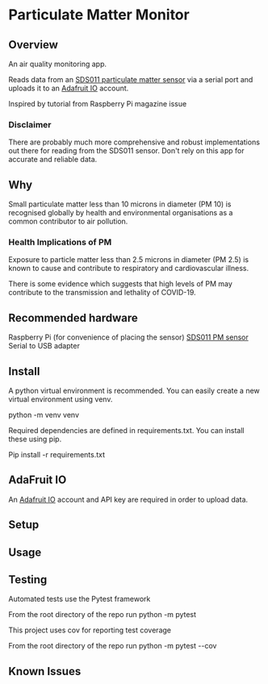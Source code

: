 # Particulate Matter Monitor

## Overview

An air quality monitoring app.

Reads data from an [SDS011 particulate matter sensor](https://www.hackair.eu/docs/sds011/) via a serial port and uploads it to an [Adafruit IO](https://learn.adafruit.com/welcome-to-adafruit-io) account.

Inspired by tutorial from Raspberry Pi magazine issue

### Disclaimer

There are probably much more comprehensive and robust implementations out there for reading from the SDS011 sensor. Don't rely on this app for accurate and reliable data.

## Why

Small particulate matter less than 10 microns in diameter (PM 10) is recognised globally by health and environmental organisations as a common contributor to air pollution.

### Health Implications of PM

Exposure to particle matter less than 2.5 microns in diameter (PM 2.5) is known to cause and contribute to respiratory and cardiovascular illness.

There is some evidence which suggests that high levels of PM may contribute to the transmission and lethality of COVID-19.

## Recommended hardware

Raspberry Pi (for convenience of placing the sensor)
[SDS011 PM sensor](https://www.hackair.eu/docs/sds011/)
Serial to USB adapter

## Install

A python virtual environment is recommended. You can easily create a new virtual environment using venv.

python -m venv venv

Required dependencies are defined in requirements.txt. You can install these using pip.

Pip install -r requirements.txt

## AdaFruit IO

An [Adafruit IO](https://learn.adafruit.com/welcome-to-adafruit-io) account and API key are required in order to upload data.

## Setup


## Usage


## Testing

Automated tests use the Pytest framework

From the root directory of the repo run python -m pytest

This project uses cov for reporting test coverage

From the root directory of the repo run python -m pytest --cov

## Known Issues